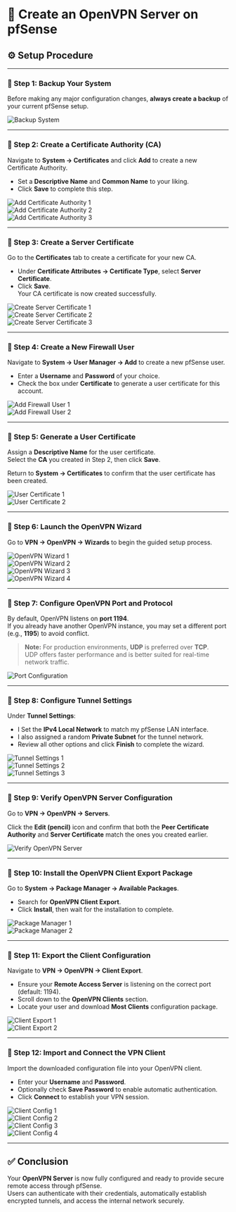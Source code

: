 # 🧱 Create an OpenVPN Server on pfSense

## ⚙️ Setup Procedure

---

### 🔹 Step 1: Backup Your System  
Before making any major configuration changes, **always create a backup** of your current pfSense setup.

![Backup System](https://i.ibb.co/Y7v1v16Y/Screenshot-115.png)

---

### 🔹 Step 2: Create a Certificate Authority (CA)  
Navigate to **System → Certificates** and click **Add** to create a new Certificate Authority.  

- Set a **Descriptive Name** and **Common Name** to your liking.  
- Click **Save** to complete this step.

![Add Certificate Authority 1](https://i.ibb.co/MyDgcsJR/Screenshot-97.png)  
![Add Certificate Authority 2](https://i.ibb.co/hF01q4kK/Screenshot-99.png)  
![Add Certificate Authority 3](https://i.ibb.co/kW4dSgm/Screenshot-100.png)

---

### 🔹 Step 3: Create a Server Certificate  
Go to the **Certificates** tab to create a certificate for your new CA.

- Under **Certificate Attributes → Certificate Type**, select **Server Certificate**.  
- Click **Save**.  
Your CA certificate is now created successfully.

![Create Server Certificate 1](https://i.ibb.co/YBPKxCW2/Screenshot-103.png)  
![Create Server Certificate 2](https://i.ibb.co/YBPKxCW2/Screenshot-103.png)  
![Create Server Certificate 3](https://i.ibb.co/vxN3WJcc/Screenshot-105.png)

---

### 🔹 Step 4: Create a New Firewall User  
Navigate to **System → User Manager → Add** to create a new pfSense user.  

- Enter a **Username** and **Password** of your choice.  
- Check the box under **Certificate** to generate a user certificate for this account.

![Add Firewall User 1](https://i.ibb.co/ZRYSv42r/Screenshot-106.png)  
![Add Firewall User 2](https://i.ibb.co/5hVxxnrc/Screenshot-107.png)

---

### 🔹 Step 5: Generate a User Certificate  
Assign a **Descriptive Name** for the user certificate.  
Select the **CA** you created in Step 2, then click **Save**.  

Return to **System → Certificates** to confirm that the user certificate has been created.

![User Certificate 1](https://i.ibb.co/HfV89db6/Screenshot-108.png)  
![User Certificate 2](https://i.ibb.co/fRcXkpr/Screenshot-109.png)

---

### 🔹 Step 6: Launch the OpenVPN Wizard  
Go to **VPN → OpenVPN → Wizards** to begin the guided setup process.

![OpenVPN Wizard 1](https://i.ibb.co/LDfbHvYL/Screenshot-110.png)  
![OpenVPN Wizard 2](https://i.ibb.co/39VLmkW1/Screenshot-111.png)  
![OpenVPN Wizard 3](https://i.ibb.co/YB7KTLH0/Screenshot-112.png)  
![OpenVPN Wizard 4](https://i.ibb.co/bjhdyX58/Screenshot-113.png)

---

### 🔹 Step 7: Configure OpenVPN Port and Protocol  
By default, OpenVPN listens on **port 1194**.  
If you already have another OpenVPN instance, you may set a different port (e.g., **1195**) to avoid conflict.

> **Note:** For production environments, **UDP** is preferred over **TCP**.  
> UDP offers faster performance and is better suited for real-time network traffic.

![Port Configuration](https://i.ibb.co/VYLwCkZ8/Screenshot-114.png)

---

### 🔹 Step 8: Configure Tunnel Settings  
Under **Tunnel Settings**:

- I Set the **IPv4 Local Network** to match my pfSense LAN interface.  
- I also assigned a random **Private Subnet** for the tunnel network.  
- Review all other options and click **Finish** to complete the wizard.

![Tunnel Settings 1](https://i.ibb.co/xqtBScSs/Screenshot-117.png)  
![Tunnel Settings 2](https://i.ibb.co/tptYHQ5X/Screenshot-118.png)  
![Tunnel Settings 3](https://i.ibb.co/hF7tm616/Screenshot-119.png)

---

### 🔹 Step 9: Verify OpenVPN Server Configuration  
Go to **VPN → OpenVPN → Servers**.  

Click the **Edit (pencil)** icon and confirm that both the **Peer Certificate Authority** and **Server Certificate** match the ones you created earlier.

![Verify OpenVPN Server](https://i.ibb.co/RTW8ynQQ/Screenshot-123.png)

---

### 🔹 Step 10: Install the OpenVPN Client Export Package  
Go to **System → Package Manager → Available Packages**.  

- Search for **OpenVPN Client Export**.  
- Click **Install**, then wait for the installation to complete.

![Package Manager 1](https://i.ibb.co/hF7tm616/Screenshot-119.png)  
![Package Manager 2](https://i.ibb.co/FkWxHcQ2/Screenshot-121.png)

---

### 🔹 Step 11: Export the Client Configuration  
Navigate to **VPN → OpenVPN → Client Export**.

- Ensure your **Remote Access Server** is listening on the correct port (default: 1194).  
- Scroll down to the **OpenVPN Clients** section.  
- Locate your user and download **Most Clients** configuration package.

![Client Export 1](https://i.ibb.co/mr6PnyKS/Screenshot-124.png)  
![Client Export 2](https://i.ibb.co/Q7DmGWCJ/Screenshot-125.png)

---

### 🔹 Step 12: Import and Connect the VPN Client  
Import the downloaded configuration file into your OpenVPN client.  

- Enter your **Username** and **Password**.  
- Optionally check **Save Password** to enable automatic authentication.  
- Click **Connect** to establish your VPN session.

![Client Config 1](https://i.ibb.co/Q7DmGWCJ/Screenshot-125.png)  
![Client Config 2](https://i.ibb.co/mCvFqPwn/Screenshot-128.png)  
![Client Config 3](https://i.ibb.co/d49nr7jD/Screenshot-129.png)  
![Client Config 4](https://i.ibb.co/WvZJrZMm/Screenshot-131.png)

---

## ✅ Conclusion  
Your **OpenVPN Server** is now fully configured and ready to provide secure remote access through pfSense.  
Users can authenticate with their credentials, automatically establish encrypted tunnels, and access the internal network securely.


